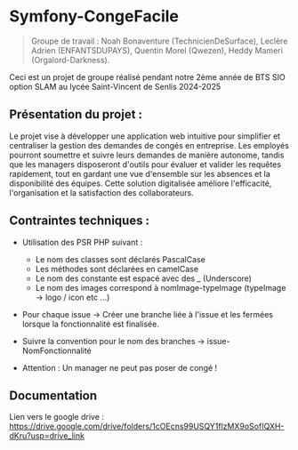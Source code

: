 # Symfony-CongeFacile
> Groupe de travail : Noah Bonaventure (TechnicienDeSurface), Leclère Adrien (ENFANTSDUPAYS), Quentin Morel (Qwezen), Heddy Mameri (Orgalord-Darkness).

Ceci est un projet de groupe réalisé pendant notre 2ème année de BTS SIO option SLAM au lycée Saint-Vincent de Senlis 2024-2025
## Présentation du projet :
Le projet vise à développer une application web intuitive pour simplifier et centraliser la gestion des demandes de congés en entreprise. Les employés pourront soumettre et suivre leurs demandes de manière autonome,
tandis que les managers disposeront d'outils pour évaluer et valider les requêtes rapidement, tout en gardant une vue d'ensemble sur les absences et la disponibilité des équipes. 
Cette solution digitalisée améliore l'efficacité, l'organisation et la satisfaction des collaborateurs.

## Contraintes techniques : 

  - Utilisation des PSR PHP suivant :
    - Le nom des classes sont déclarés PascalCase
    - Les méthodes sont déclarées en camelCase
    - Le nom des constante est espacé avec des _ (Underscore)
    - Le nom des images correspond à nomImage-typeImage (typeImage -> logo / icon etc ...)

  - Pour chaque issue -> Créer une branche liée à l'issue et les fermées lorsque la fonctionnalité est finalisée.
  - Suivre la convention pour le nom des branches -> issue-NomFonctionnalité
  - Attention : Un manager ne peut pas poser de congé !

## Documentation 
Lien vers le google drive : https://drive.google.com/drive/folders/1cOEcns99USQY1flzMX9oSofIQXH-dKru?usp=drive_link

